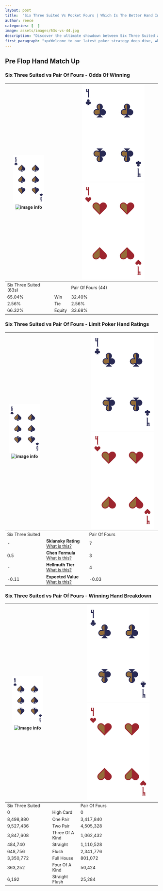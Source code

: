 ```yaml
---
layout: post
title:  "Six Three Suited Vs Pocket Fours | Which Is The Better Hand In Poker? A Complete Guide"
author: reece
categories: [  ]
image: assets/images/63s-vs-44.jpg
description: "Discover the ultimate showdown between Six Three Suited and Pair Of Fours in poker! Uncover the odds, strategies, and scenarios where one hand triumphs over the other. Get ready to up your poker game with this thrilling analysis."
first_paragraph: "<p>Welcome to our latest poker strategy deep dive, where we're pitting two distinct hands against each other in a high-stakes showdown: Six Three Suited vs Pair Of Fours.</p><p>In the dynamic world of poker, every decision counts, and knowing which hand holds the upper hand is key to your success at the table.</p><p>In this article, we'll dissect these two hands, explore the scenarios where one dominates the other, and equip you with the knowledge to make strategic choices that can tip the odds in your favor.</p><p>Get ready to unravel the intriguing dynamics of these poker hands and elevate your game to new heights.</p>"
---
```




[comment]: # (sp0)

## Pre Flop Hand Match Up

<div class="table hand-ratings" markdown="1"> 



### Six Three Suited vs Pair Of Fours - Odds Of Winning


    
| ![image info](assets/images/hand1/6.png) ![image info](assets/images/hand1/3s.png) |  | ![image info](assets/images/hand2/4.png) ![image info](assets/images/hand2/4o.png) |
| -------- | -------- | -------- |
| Six Three Suited (63s) |  | Pair Of Fours (44) |
| 65.04% | Win | 32.40% |
| 2.56% | Tie | 2.56% |
| 66.32% | Equity | 33.68% |




[comment]: # (sp1)



### Six Three Suited vs Pair Of Fours - Limit Poker Hand Ratings


    
| ![image info](assets/images/hand1/6.png) ![image info](assets/images/hand1/3s.png) |  | ![image info](assets/images/hand2/4.png) ![image info](assets/images/hand2/4o.png) |
| -------- | -------- | -------- |
| Six Three Suited |  | Pair Of Fours |
| - | **Sklansky Rating** [What is this?](/sklansky-rating-explained) | 7 |
| 0.5 | **Chen Formula** [What is this?](/chen-formula-explained) | 3 |
| - | **Hellmuth Tier** [What is this?](/Hellmuth-tier-explained) | 4 |
| -0.11 | **Expected Value** [What is this?](/expected-value-explained) | -0.03 |




[comment]: # (sp2)



### Six Three Suited vs Pair Of Fours - Winning Hand Breakdown


    
| ![image info](assets/images/hand1/6.png) ![image info](assets/images/hand1/3s.png) |  | ![image info](assets/images/hand2/4.png) ![image info](assets/images/hand2/4o.png) |
| -------- | -------- | -------- |
| Six Three Suited |  | Pair Of Fours |
| 0 | High Card | 0 |
| 8,498,880 | One Pair | 3,417,840 |
| 9,527,436 | Two Pair | 4,505,328 |
| 3,847,608 | Three Of A Kind | 1,062,432 |
| 484,740 | Straight | 1,110,528 |
| 648,756 | Flush | 2,341,776 |
| 3,350,772 | Full House | 801,072 |
| 363,252 | Four Of A Kind | 50,424 |
| 6,192 | Straight Flush | 25,284 |




[comment]: # (sp3)



</div>

[comment]: # (sp4)



[comment]: # (sp5)

